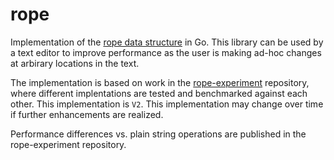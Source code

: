# rope

Implementation of the [rope data structure](https://en.wikipedia.org/wiki/Rope_(data_structure)) in Go.  This library can be used by a text editor to improve performance as the user is making ad-hoc changes at arbirary locations in the text.

The implementation is based on work in the [rope-experiment](https://github.com/object88/rope-experiment) repository, where different implentations are tested and benchmarked against each other.  This implementation is `V2`.  This implementation may change over time if further enhancements are realized.

Performance differences vs. plain string operations are published in the rope-experiment repository.
